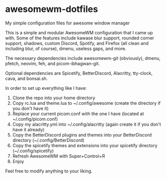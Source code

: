 # awesomewm-dotfiles
My simple configuration files for awesome window manager


This is a simple and modular AwesomeWM configuration that I came up with. Some of the features include kawase blur support, rounded corner support, shadows, custom Discord, Spotify, and Firefox (all clean and including blur, of course), dmenu, useless gaps, and more. 

The necessary dependencies include awesomewm-git (obviously), dmenu, pfetch, neovim, feh, and picom-ibhagwan-git.

Optional dependencies are Spicetify, BetterDiscord, Alacritty, tty-clock, cava, and bonsai.sh.

In order to set up everything like I have:
1. Clone the repo into your home directory
2. Copy rc.lua and theme.lua to ~/.config/awesome (create the directory if you don't have it)
3. Replace your current picom.conf with the one I have (located at ~/.config/picom.conf)
4. Copy my alacritty.yml into ~/.config/alacritty (again create it if you don't have it already)
5. Copy the BetterDiscord plugins and themes into your BetterDiscord directory (~/.config/BetterDiscord)
6. Copy the spicetify themes and extensions into your spicetify directory (~/.config/spicetify)
7. Refresh AwesomeWM with Super+Control+R
8. Enjoy

Feel free to modify anything to your liking.
